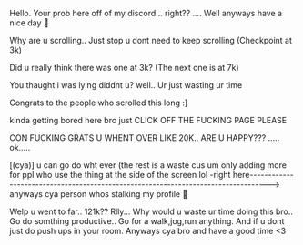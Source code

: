 Hello. Your prob here off of my discord... right?? .... Well anyways have a nice day 👋








































































































































































































































































































































































































































































































































































































































































































































































































































































































































































































































































































































































































Why are u scrolling.. Just stop u dont need to keep scrolling (Checkpoint at 3k)





































































































































































































































































































































































































































































































































































































































































































































































































































































































































































































































































































































































































































































































































































































































































































































































































































































































































































































































































































































































































































































































































































































































































































































































































































































































































































































































































































































































































































































































































































































































































































































































































































































































































































































































































































































































































































































































































































































































































































































































































































































































































































































































































































































































































































































































































































































































































































































































































































































































































































































































Did u really think there was one at 3k? (The next one is at 7k)







































































































































































































































































































































































































































































































































































































































































































































































































































































































































































































































You thaught i was lying diddnt u? well.. Ur just wasting ur time























































































































































































































































































































































































































































































































































































































































































































































































































































































































































































































































































































































































































































































































































































































































































































































































































































































































































































































































































































































































































































































































































































































































































































































































































































































































































































































































































































































































































































































































































































































































































































Congrats to the people who scrolled this long :]






















































































































































































































































































































































































































































































































































































































































































































































































































































































































































































































































































































































































































































































































































































































































































































































































































































































































































































































































































































































































































































































































































































































































































































































































































































































































































































































































































































































































































































































































































































































































































































kinda getting bored here bro just CLICK OFF THE FUCKING PAGE PLEASE

















































































































































































































































































































































































































































































































































































































































































































































































































































































































































































































































































































































































































































































































































































































































































































































































































































































































































































































































































































































































































































































































































































































































































































































































































































































































































































































































































































































































































































































































































































































































































































































































































































































































































































































































































































































































































































































































































































































































































































































































































































































































































































































































































































































































































































































































































































































































































































































































































































































































































































































































































































































































































































































































































































































































































































































































































































































































































































































































































































































































































































































































































































































































































































































































































































































































































































































































































































































































































































































































































































































































































































































































































































































































































































































































































































































































































































































































































































































































































































































































































































































































































































































































































































































































































































































































































































































































































































































































































































































































































































































































































































































































































































































































































































































































































































































































































































































































































































































































































































































































































































































































































































































































































































































































































































































































































































































































































































































































































































































































































































































































































































































































































































































































































































































































































































































































































































































































































































































































































































































































































































































































































































































































































































































































































































































































































































































































































































































































































































































































































































































































































































































































































































































































































































































































































































































































































































































































































































































































































































































































































































































































































































































































































































































































































































































































































































































































































































































































































































































































































































































































































































































































































































































































































































































































































































































































































































































































































































































































































































































































































































































































































































































































































































































































































































































































































































































































































































































































































































































































































































































































































































































































































































































































































































































































































































































































































































































































































































































































































































































































































































































































































































































































































































































































































































































































































































































































































































































































































































































































































































































































































































































































































































































































































































































































































































































































































































































































































































































































































































































































































































































































































































































































































































































































































































































































































































































































































































































































































































































































































































































































































































































































































































































































































































































































































































































































































































































































































































































































































































































































































































































































































































































































































































































































































































































































































































































































































































































































































































































































CON FUCKING GRATS U WHENT OVER LIKE 20K.. ARE U HAPPY??? ..... ok.....

[(cya)]  u can go do wht ever (the rest is a waste cus um only adding more for ppl who use the thing at the side of the screen lol -right here----------------------------------------------------------------------------------->
anyways cya person whos stalking my profile 👋































































































































































































































































































































































































































































































































































































































































































































































































































































































































































































































































































































































































































































































































































































































































































































































































































































































































































































































































































































































































































































































































































































































































































































































































































































































































































































































































































































































































































































































































































































































































































































































































































































































































































































































































































































































































































































































































































































































































































































































































































































































































































































































































































































































































































































































































































































































































































































































































































































































































































































































































































































































































































































































































































































































































































































































































































































































































































































































































































































































































































































































































































































































































































































































































































































































































































































































































































































































































































































































































































































































































































































































































































































































































































































































































































































































































































































































































































































































































































































































































































































































































































































































































































































































































































































































































































































































































































































































































































































































































































































































































































































































































































































































































































































































































































































































































































































































































































































































































































































































































































































































































































































































































































































































































































































































































































































































































































































































































































































































































































































































































































































































































































































































































































































































































































































































































































































































































































































































































































































































































































































































































































































































































































































































































































































































































































































































































































































































































































































































































































































































































































































































































































































































































































































































































































































































































































































































































































































































































































































































































































































































































































































































































































































































































































































































































































































































































































































































































































































































































































































































































































































































































































































































































































































































































































































































































































































































































































































































































































































































































































































































































































































































































































































































































































































































































































































































































































































































































































































































































































































































































































































































































































































































































































































































































































































































































































































































































































































































































































































































































































































































































































































































































































































































































































































































































































































































































































































































































































































































































































































































































































































































































































































































































































































































































































































































































































































































































































































































































































































































































































































































































































































































































































































































































































































































































































































































































































































































































































































































































































































































































































































































































































































































































































































































































































































































































































































































































































































































































































































































































































































































































































































































































































































































































































































































































































































































































































































































































































































































































































































































































































































































































































































































































































































































































































































































































































































































































































































































































































































































































































































































































































































































































































































































































































































































































































































































































































































































































































































































































































































































































































































































































































































































































































































































































































































































































































































































































































































































































































































































































































































































































































































































































































































































































































































































































































































































































































































































































































































































































































































































































































































































































































































































































































































































































































































































































































































































































































































































































































































































































































































































































































































































































































































































































































































































































































































































































































































































































































































































































































































































































































































































































































































































































































































































































































































































































































































































































































































































































































































































































































































































































































































































































































































































































































































































































































































































































































































































































































































































































































































































































































































































































































































































































































































































































































































































































































































































































































































































































































































































































































































































































































































































































































































































































































































































































































































































































































































































































































































































































































































































































































































































































































































































































































































































































































































































































































































































































































































































































































































































































































































































































































































































































































































































































































































































































































































































































































































































































































































































































































































































































































































































































































































































































































































































































































































































































































































































































































































































































































































































































































































































































































































































































































































































































































































































































































































































































































































































































































































































































































































































































































































































































































































































































































































































































































































































































































































































































































































































































































































































































































































































































































































































































































































































































































































































































































































































































































































































































































































































































































































































































































































































































































































































































































































































































































































































































































































































































































































































































































































































































































































































































































































































































































































































































































































































































































































































































































































































































































































































































































































































































































































































































































































































































































































































































































































































































































































































































































































































































































































































































































































































































































































































































































































































































































































































































































































































































































































































































































































































































































































































































































































































































































































































































































































































































































































































































































































































































































































































































































































































































































































































































































































































































































































































































































































































































































































































































































































































































































































































































































































































































































































































































































































































































































































































































































































































































































































































































































































































































































































































































































































































































































































































































































































































































































































































































































































































































































































































































































































































































































































































































































































































































































































































































































































































































































































































































































































































































































































































































































































































































































































































































































































































































































































































































































































































































































































































































































































































































































































































































































































































































































































































































































































































































































































































































































































































































































































































































































































































































































































































































































































































































































































































































































































































































































































































































































































































































































































































































































































































































































































































































































































































































































































































































































































































































































































































































































































































































































































































































































































































































































































































































































































































































































































































































































































































































































































































































































































































































































































































































































































































































































































































































































































































































































































































































































































































































































































































































































































































































































































































































































































































































































































































































































































































































































































































































































































































































































































































































































































































































































































































































































































































































































































































































































































































































































































































































































































































































































































































































































































































































































































































































































































































































































































































































































































































































































































































































































































































































































































































































































































































































































































































































































































































































































































































































































































































































































































































































































































































































































































































































































































































































































































































































































































































































































































































































































































































































































































































































































































































































































































































































































































































































































































































































































































































































































































































































































































































































































































































































































































































































































































































































































































































































































































































































































































































































































































































































































































































































































































































































































































































































































































































































































































































































































































































































































































































































































































































































































































































































































































































































































































































































































































































































































































































































































































































































































































































































































































































































































































































































































































































































































































































































































































































































































































































































































































































































































































































































































































































































































































































































































































































































































































































































































































































































































































































































































































































































































































































































































































































































































































































































































































































































































































































































































































































































































































































































































































































































































































































































































































































































































































































































































































































































































































































































































































































































































































































































































































































































































































































































































































































































































































































































































































































































































































































































































































































































































































































































































































































































































































































































































































































































































































































































































































































































































































































































































































































































































































































































































































































































































































































































































































































































































































































































































































































































































































































































































































































































































































































































































































































































































































































































































































































































































































































































































































































































































































































































































































































































































































































































































































































































































































































































































































































































































































































































































































































































































































































































































































































































































































































































































































































































































































































































































































































































































































































































































































































































































































































































































































































































































































































































































































































































































































































































































































































































































































































































































































































































































































































































































































































































































































































































































































































































































































































































































































































































































































































































































































































































































































































































































































































































































































































































































































































































































































































































































































































































































































































































































































































































































































































































































































































































































































































































































































































































































































































































































































































































































































































































































































































































































































































































































































































































































































































































































































































































































































































































































































































































































































































































































































































































































































































































































































































































































































































































































































































































































































































































































































































































































































































































































































































































































































































































































































































































































































































































































































































































































































































































































































































































































































































































































































































































































































































































































































































































































































































































































































































































































































































































































































































































































































































































































































































































































































































































































































































































































































































































































































































































































































































































































































































































































































































































































































































































































































































































































































































































































































































































































































































































































































































































































































































































































































































































































































































































































































































































































































































































































































































































































































































































































































































































































































































































































































































































































































































































































































































































































































































































































































































































































































































































































































































































































































































































































































































































































































































































































































































































































































































































































































































































































































































































































































































































































































































































































































































































































































































































































































































































































































































































































































































































































































































































































































































































































































































































































































































































































































































































































































































































































































































































































































































































































































































































































































































































































































































































































































































































































































































































































































































































































































































































































































































































































































































































































































































































































































































































































































































































































































































































































































































































































































































































































































































































































































































































































Welp u went to far.. 121k?? Rlly... Why would u waste ur time doing this bro.. Go do somthing productive.. Go for a walk,jog,run anything. And if u dont just do push ups in your room. Anyways cya bro and have a good time <3
